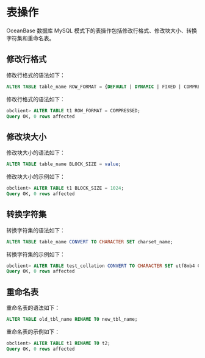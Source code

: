 # 表操作

OceanBase 数据库 MySQL 模式下的表操作包括修改行格式、修改块大小、转换字符集和重命名表。

## 修改行格式

修改行格式的语法如下：

```sql
ALTER TABLE table_name ROW_FORMAT = {DEFAULT | DYNAMIC | FIXED | COMPRESSED | REDUNDANT | COMPACT};
```

修改行格式的语法如下：

```sql
obclient> ALTER TABLE t1 ROW_FORMAT = COMPRESSED;
Query OK, 0 rows affected
```

## 修改块大小

修改块大小的语法如下：

```sql
ALTER TABLE table_name BLOCK_SIZE = value;
```

修改块大小的示例如下：

```sql
obclient> ALTER TABLE t1 BLOCK_SIZE = 1024;
Query OK, 0 rows affected
```

## 转换字符集

转换字符集的语法如下：

```sql
ALTER TABLE table_name CONVERT TO CHARACTER SET charset_name;
```

转换字符集的示例如下：

```sql
obclient> ALTER TABLE test_collation CONVERT TO CHARACTER SET utf8mb4 COLLATE utf8mb4_bin;
Query OK, 0 rows affected
```

## 重命名表

重命名表的语法如下：

```sql
ALTER TABLE old_tbl_name RENAME TO new_tbl_name;
```

重命名表的示例如下：

```sql
obclient> ALTER TABLE t1 RENAME TO t2;
Query OK, 0 rows affected
```
